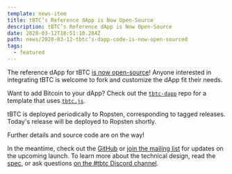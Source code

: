 ```yaml
---
template: news-item
title: tBTC’s Reference dApp is Now Open-Source
description: tBTC’s Reference dApp is Now Open-Source
date: 2020-03-12T16:51:10.284Z
path: news/2020-03-12-tbtc’s-dapp-code-is-now-open-sourced
tags:
  - featured
---
```

The reference dApp for tBTC [is now open-source](https://github.com/keep-network/tbtc-dapp)! Anyone interested in integrating tBTC is welcome to fork and customize the dApp fit their needs.

Want to add Bitcoin to your dApp? Check out the [`tbtc-dapp`](https://github.com/keep-network/tbtc-dapp) repo  for a template that uses [`tbtc.js`](https://github.com/keep-network/tbtc.js).

tBTC is deployed periodically to Ropsten, corresponding to tagged releases. Today's release will be deployed to Ropsten shortly.

Further details and source code are on the way!

In the meantime, check out the [GitHub](https://github.com/keep-network/tbtc) or [join the  mailing list](#mailing-list) for updates on the upcoming launch. To learn more about the technical design, read the [spec](http://docs.keep.network/tbtc/index.pdf), or ask questions [on the #tbtc Discord channel](https://discord.gg/wYezN7v).
